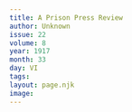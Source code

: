 ```yaml
---
title: A Prison Press Review
author: Unknown
issue: 22
volume: 8
year: 1917
month: 33
day: VI
tags:
layout: page.njk
image:
---
```





